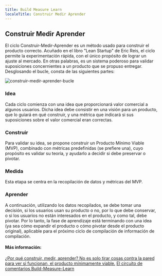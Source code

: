 ```yaml
---
title: Build Measure Learn
localeTitle: Construir Medir Aprender
---
```

## Construir Medir Aprender

El ciclo Construir-Medir-Aprender es un método usado para construir el producto correcto. Acuñado en el libro "Lean Startup" de Eric Reis, el ciclo permite la experimentación rápida, con el único propósito de lograr un ajuste al mercado. En otras palabras, es un sistema poderoso para validar suposiciones concernientes a un producto que se propuso entregar. Desglosando el bucle, consta de las siguientes partes:

![construir-medir-aprender-bucle](https://steveblank.files.wordpress.com/2015/05/ideas-build-code-measure.jpg)

### Idea

Cada ciclo comienza con una idea que proporcionará valor comercial a algunos usuarios. Dicha idea debe consistir en una visión para un producto, que lo guiará en qué construir, y una métrica que indicará si sus suposiciones sobre el valor comercial eran correctas.

### Construir

Para validar su idea, se propone construir un Producto Mínimo Viable (MVP), combinado con métricas predefinidas (se prefiere una), cuyo propósito es validar su teoría, y ayudarlo a decidir si debe preservar o pivotar.

### Medida

Esta etapa se centra en la recopilación de datos y métricas del MVP.

### Aprender

A continuación, utilizando los datos recopilados, se debe tomar una decisión, si los usuarios usan su producto o no, por lo que debe conservar, o si los usuarios no están interesados ​​en el producto, y como tal, debe pivotar. Por lo tanto, la fase de aprendizaje está terminando con una idea (ya sea cómo expandir el producto o cómo pivotar desde el producto original), aplicable para el próximo ciclo de compilación de información de compilación.

#### Más información:

[¿Por qué construir, medir, aprender? No es solo tirar cosas contra la pared para ver si funcionan, el producto mínimamente viable.](https://steveblank.com/2015/05/06/build-measure-learn-throw-things-against-the-wall-and-see-if-they-work/) [El circuito de comentarios Build-Measure-Learn](https://www.mindtools.com/pages/article/build-measure-learn.htm)